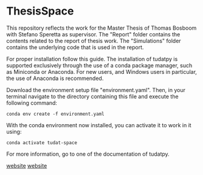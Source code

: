 # ThesisSpace

This repository reflects the work for the Master Thesis of Thomas Bosboom with Stefano Speretta as supervisor.
The "Report" folder contains the contents related to the report of thesis work.
The "Simulations" folder contains the underlying code that is used in the report.

For proper installation follow this guide. The installation of tudatpy is supported exclusively through the use of a conda package manager,
such as Miniconda or Anaconda. For new users, and Windows users in particular, the use of Anaconda is recommended.

Download the environment setup file "environment.yaml". Then, in your terminal navigate to the directory containing this file and execute the following command:

```
conda env create -f environment.yaml
```
With the conda environment now installed, you can activate it to work in it using:

```
conda activate tudat-space
```

For more information, go to one of the documentation of tudatpy.

[website](https://docs.tudat.space/en/latest/)
[website](https://py.api.tudat.space/en/latest/index.html)
